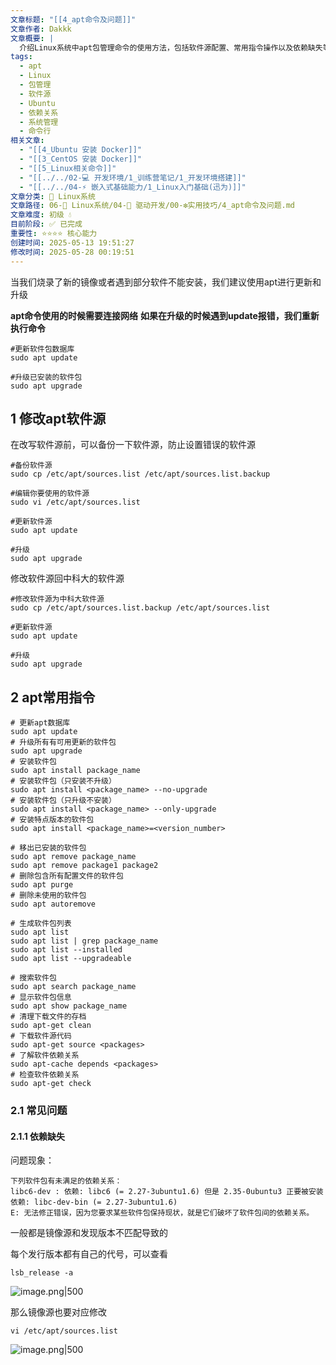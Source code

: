 ```yaml
---
文章标题: "[[4_apt命令及问题]]"
文章作者: Dakkk
文章概要: |
  介绍Linux系统中apt包管理命令的使用方法，包括软件源配置、常用指令操作以及依赖缺失等问题的解决方案
tags:
  - apt
  - Linux
  - 包管理
  - 软件源
  - Ubuntu
  - 依赖关系
  - 系统管理
  - 命令行
相关文章:
  - "[[4_Ubuntu 安装 Docker]]"
  - "[[3_CentOS 安装 Docker]]"
  - "[[5_Linux相关命令]]"
  - "[[../../02-💻 开发环境/1_训练营笔记/1_开发环境搭建]]"
  - "[[../../04-⚡ 嵌入式基础能力/1_Linux入门基础(迅为)]]"
文章分类: 🐧 Linux系统
文章路径: 06-🐧 Linux系统/04-🔌 驱动开发/00-❇️实用技巧/4_apt命令及问题.md
文章难度: 初级 💧
目前阶段: ✅ 已完成
重要性: ⭐⭐⭐⭐ 核心能力
创建时间: 2025-05-13 19:51:27
修改时间: 2025-05-28 00:19:51
---
```


当我们烧录了新的镜像或者遇到部分软件不能安装，我们建议使用apt进行更新和升级

**apt命令使用的时候需要连接网络**
**如果在升级的时候遇到update报错，我们重新执行命令**

```shell
#更新软件包数据库
sudo apt update

#升级已安装的软件包
sudo apt upgrade
```

## 1 修改apt软件源

在改写软件源前，可以备份一下软件源，防止设置错误的软件源
```shell
#备份软件源
sudo cp /etc/apt/sources.list /etc/apt/sources.list.backup

#编辑你要使用的软件源
sudo vi /etc/apt/sources.list

#更新软件源
sudo apt update

#升级
sudo apt upgrade
```

修改软件源回中科大的软件源
```shell
#修改软件源为中科大软件源
sudo cp /etc/apt/sources.list.backup /etc/apt/sources.list

#更新软件源
sudo apt update

#升级
sudo apt upgrade
```

## 2 apt常用指令

```shell
# 更新apt数据库
sudo apt update
# 升级所有有可用更新的软件包
sudo apt upgrade
# 安装软件包
sudo apt install package_name
# 安装软件包（只安装不升级）
sudo apt install <package_name> --no-upgrade
# 安装软件包（只升级不安装）
sudo apt install <package_name> --only-upgrade
# 安装特点版本的软件包
sudo apt install <package_name>=<version_number>

# 移出已安装的软件包
sudo apt remove package_name
sudo apt remove package1 package2
# 删除包含所有配置文件的软件包
sudo apt purge
# 删除未使用的软件包
sudo apt autoremove

# 生成软件包列表
sudo apt list
sudo apt list | grep package_name
sudo apt list --installed
sudo apt list --upgradeable

# 搜索软件包
sudo apt search package_name
# 显示软件包信息
sudo apt show package_name
# 清理下载文件的存档
sudo apt-get clean
# 下载软件源代码
sudo apt-get source <packages>
# 了解软件依赖关系
sudo apt-cache depends <packages>
# 检查软件依赖关系
sudo apt-get check
```

### 2.1 常见问题

#### 2.1.1 依赖缺失

问题现象：
```shell
下列软件包有未满足的依赖关系：
libc6-dev : 依赖: libc6 (= 2.27-3ubuntu1.6) 但是 2.35-0ubuntu3 正要被安装
依赖: libc-dev-bin (= 2.27-3ubuntu1.6)
E: 无法修正错误，因为您要求某些软件包保持现状，就是它们破坏了软件包间的依赖关系。
```

一般都是镜像源和发现版本不匹配导致的

每个发行版本都有自己的代号，可以查看
```shell
lsb_release -a
```

![image.png|500](https://my-obsidian-image.oss-cn-guangzhou.aliyuncs.com/2025/05/9366960ec2c1d84345869fe962df2520.png)

那么镜像源也要对应修改
```shell
vi /etc/apt/sources.list
```

![image.png|500](https://my-obsidian-image.oss-cn-guangzhou.aliyuncs.com/2025/05/1fdda9da3164470d320308b16a1bfcf2.png)
